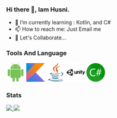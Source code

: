 ### Hi there 👋, Iam Husni.    

- 🌱 I’m currently learning : Kotlin, and C#  
- 📫 How to reach me: Just Email me  
- 🔭 Let's Collaborate...  

### Tools And Language
<code><img height="50" src="https://raw.githubusercontent.com/github/explore/80688e429a7d4ef2fca1e82350fe8e3517d3494d/topics/android/android.png"></code>
<code><img height="50" src="https://raw.githubusercontent.com/github/explore/80688e429a7d4ef2fca1e82350fe8e3517d3494d/topics/kotlin/kotlin.png"></code>
<code><img height="50" src="https://raw.githubusercontent.com/github/explore/80688e429a7d4ef2fca1e82350fe8e3517d3494d/topics/java/java.png"></code>
<code><img height="50" src="https://raw.githubusercontent.com/github/explore/80688e429a7d4ef2fca1e82350fe8e3517d3494d/topics/unity/unity.png"></code>
<code><img height="50" src="https://raw.githubusercontent.com/github/explore/80688e429a7d4ef2fca1e82350fe8e3517d3494d/topics/csharp/csharp.png"></code>  

### Stats  
<a href="https://github.com/whoishusni">
  <img height="180em" src="https://github-readme-stats.vercel.app/api?username=whoishusni&theme=dark&show_icons=true" />
  <img height="180em" src="https://github-readme-stats.vercel.app/api/top-langs/?username=whoishusni&theme=dark&layout=compact" />
</a>  
